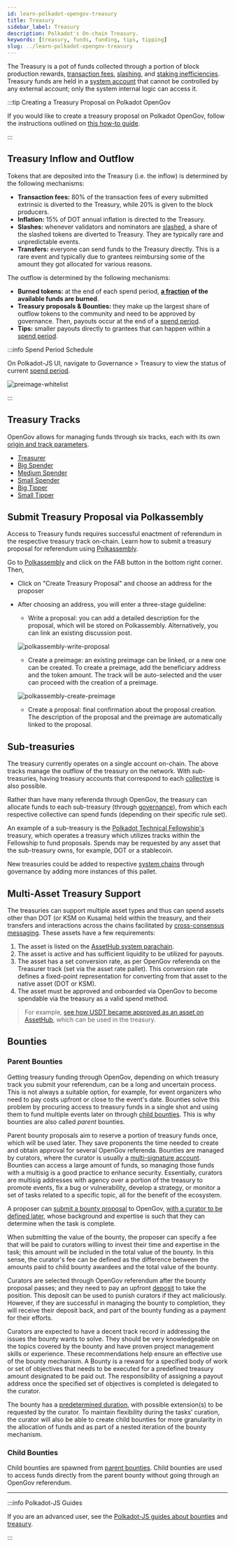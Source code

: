 ```yaml
---
id: learn-polkadot-opengov-treasury
title: Treasury
sidebar_label: Treasury
description: Polkadot's On-chain Treasury.
keywords: [treasury, funds, funding, tips, tipping]
slug: ../learn-polkadot-opengov-treasury
---
```


The Treasury is a pot of funds collected through a portion of block production rewards,
[transaction fees](./learn-transactions.md#transaction-fees), [slashing](./learn-offenses.md), and
[staking inefficiencies](./learn-inflation.md). Treasury funds are held in a
[system account](./learn-account-advanced.md#system-accounts) that cannot be controlled by any
external account; only the system internal logic can access it.

:::tip Creating a Treasury Proposal on Polkadot OpenGov

If you would like to create a treasury proposal on Polkadot OpenGov, follow the instructions
outlined on [this how-to guide](./learn-guides-treasury.md#creating-a-treasury-proposal).

:::

## Treasury Inflow and Outflow

Tokens that are deposited into the Treasury (i.e. the inflow) is determined by the following
mechanisms:

- **Transaction fees:** 80% of the transaction fees of every submitted extrinsic is diverted to the
  Treasury, while 20% is given to the block producers.
- **Inflation:** 15% of DOT annual inflation is directed to the Treasury.
- **Slashes:** whenever validators and nominators are [slashed](./learn-offenses.md), a share of the
  slashed tokens are diverted to Treasury. They are typically rare and unpredictable events.
- **Transfers:** everyone can send funds to the Treasury directly. This is a rare event and
  typically due to grantees reimbursing some of the amount they got allocated for various reasons.

The outflow is determined by the following mechanisms:

- **Burned tokens:** at the end of each spend period,
  **[a fraction](../general/chain-state-values.md#treasury-burn-factor) of the available funds are
  burned**.
- **Treasury proposals & Bounties:** they make up the largest share of outflow tokens to the
  community and need to be approved by governance. Then, payouts occur at the end of a
  [spend period](../general/glossary.md#spend-period).
- **Tips:** smaller payouts directly to grantees that can happen within a
  [spend period](../general/glossary.md#spend-period).

:::info Spend Period Schedule

On Polkadot-JS UI, navigate to Governance > Treasury to view the status of current
[spend period](../general/glossary.md#spend-period).

![preimage-whitelist](../assets/treasury/treasury-spend-period.png)

:::

## Treasury Tracks

OpenGov allows for managing funds through six tracks, each with its own
[origin and track parameters](./learn-polkadot-opengov-origins.md#origins-and-tracks-info).

- [Treasurer](./learn-polkadot-opengov-origins.md#treasurer)
- [Big Spender](./learn-polkadot-opengov-origins.md#big-spender)
- [Medium Spender](./learn-polkadot-opengov-origins.md#medium-spender)
- [Small Spender](./learn-polkadot-opengov-origins.md#small-spender)
- [Big Tipper](./learn-polkadot-opengov-origins.md#big-tipper)
- [Small Tipper](./learn-polkadot-opengov-origins.md#small-tipper)

## Submit Treasury Proposal via Polkassembly

Access to Treasury funds requires successful enactment of referendum in the respective treasury
track on-chain. Learn how to submit a treasury proposal for referendum using
[Polkassembly](../general/governance-apps.md).

Go to [Polkassembly](https://polkadot.polkassembly.io/opengov) and click on the FAB button in the
bottom right corner. Then,

- Click on "Create Treasury Proposal" and choose an address for the proposer
- After choosing an address, you will enter a three-stage guideline:

  - Write a proposal: you can add a detailed description for the proposal, which will be stored on
    Polkassembly. Alternatively, you can link an existing discussion post.

  ![polkassembly-write-proposal](../assets/polkassembly-write-proposal.png)

  - Create a preimage: an existing preimage can be linked, or a new one can be created. To create a
    preimage, add the beneficiary address and the token amount. The track will be auto-selected and
    the user can proceed with the creation of a preimage.

  ![polkassembly-create-preimage](../assets/polkassembly-create-preimage.png)

  - Create a proposal: final confirmation about the proposal creation. The description of the
    proposal and the preimage are automatically linked to the proposal.

## Sub-treasuries

The treasury currently operates on a single account on-chain. The above tracks manage the outflow of
the treasury on the network. With _sub_-treasuries, having treasury accounts that correspond to each
[collective](./learn-system-chains#collectives) is also possible.

Rather than have many referenda through OpenGov, the treasury can allocate funds to each
sub-treasury (through [governance](./learn-polkadot-opengov)), from which each respective collective
can spend funds (depending on their specific rule set).

An example of a sub-treasury is the
[Polkadot Technical Fellowship's](./learn-polkadot-technical-fellowship.md#fellowship-sub-treasury)
treasury, which operates a treasury which utilizes tracks within the Fellowship to fund proposals.
Spends may be requested by any asset that the sub-treasury owns, for example, DOT or a stablecoin.

New treasuries could be added to respective
[system chains](./learn-system-chains#existing-system-chains) through governance by adding more
instances of this pallet.

## Multi-Asset Treasury Support

The treasuries can support multiple asset types and thus can spend assets other than DOT (or KSM on
Kusama) held within the treasury, and their transfers and interactions across the chains facilitated
by [cross-consensus messaging](./learn-xcm.md). These assets have a few requirements:

1. The asset is listed on the [AssetHub system parachain](https://assethub-polkadot.subscan.io/).
2. The asset is active and has sufficient liquidity to be utilized for payouts.
3. The asset has a set conversion rate, as per OpenGov referenda on the Treasurer track (set via the
   asset rate pallet). This conversion rate defines a fixed-point representation for converting from
   that asset to the native asset (DOT or KSM).
4. The asset must be approved and onboarded via OpenGov to become spendable via the treasury as a
   valid spend method.

> For example,
> [see how USDT became approved as an asset on AssetHub](https://forum.polkadot.network/t/multi-asset-treasury-and-milestone-based-spends/6780),
> which can be used in the treasury.

## Bounties

### Parent Bounties

Getting treasury funding through OpenGov, depending on which treasury track you submit your
referendum, can be a long and uncertain process. This is not always a suitable option, for example,
for event organizers who need to pay costs upfront or close to the event's date. Bounties solve this
problem by procuring access to treasury funds in a single shot and using them to fund multiple
events later on through [child bounties](#child-bounties). This is why bounties are also called
_parent_ bounties.

Parent bounty proposals aim to reserve a portion of treasury funds once, which will be used later.
They save proponents the time needed to create and obtain approval for several OpenGov referenda.
Bounties are managed by curators, where the curator is usually a
[multi-signature account](./learn-account-multisig.md). Bounties can access a large amount of funds,
so managing those funds with a multisig is a good practice to enhance security. Essentially,
curators are multisig addresses with agency over a portion of the treasury to promote events, fix a
bug or vulnerability, develop a strategy, or monitor a set of tasks related to a specific topic, all
for the benefit of the ecosystem.

A proposer can [submit a bounty proposal](./learn-guides-bounties.md#submit-a-bounty-proposal) to
OpenGov,
[with a curator to be defined later](./learn-guides-bounties.md#assign-a-curator-to-a-bounty), whose
background and expertise is such that they can determine when the task is complete.

When submitting the value of the bounty, the proposer can specify a fee that will be paid to
curators willing to invest their time and expertise in the task; this amount will be included in the
total value of the bounty. In this sense, the curator's fee can be defined as the difference between
the amounts paid to child bounty awardees and the total value of the bounty.

Curators are selected through OpenGov referendum after the bounty proposal passes; and they need to
pay an upfront [deposit](../general/chain-state-values.md#bounty-curator-deposit) to take the
position. This deposit can be used to punish curators if they act maliciously. However, if they are
successful in managing the bounty to completion, they will receive their deposit back, and part of
the bounty funding as a payment for their efforts.

Curators are expected to have a decent track record in addressing the issues the bounty wants to
solve. They should be very knowledgeable on the topics covered by the bounty and have proven project
management skills or experience. These recommendations help ensure an effective use of the bounty
mechanism. A Bounty is a reward for a specified body of work or set of objectives that needs to be
executed for a predefined treasury amount designated to be paid out. The responsibility of assigning
a payout address once the specified set of objectives is completed is delegated to the curator.

The bounty has a [predetermined duration](../general/chain-state-values.md#bounty-duration), with
possible extension(s) to be requested by the curator. To maintain flexibility during the tasks’
curation, the curator will also be able to create child bounties for more granularity in the
allocation of funds and as part of a nested iteration of the bounty mechanism.

### Child Bounties

Child bounties are spawned from [parent bounties](#parent-bounties). Child bounties are used to
access funds directly from the parent bounty without going through an OpenGov referendum.

---

:::info Polkadot-JS Guides

If you are an advanced user, see the [Polkadot-JS guides about bounties](./learn-guides-bounties.md)
and [treasury](./learn-guides-treasury.md).

:::

